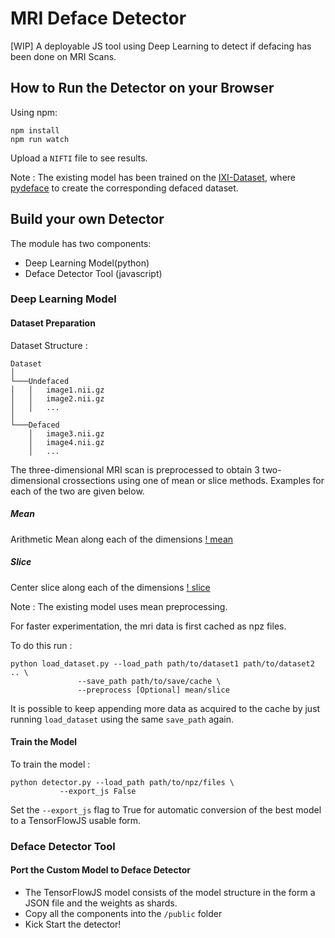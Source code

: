 # MRI Deface Detector

[WIP] A deployable JS tool using Deep Learning to detect if defacing has been done on MRI Scans.

## How to Run the Detector on your Browser

Using npm:

```
npm install
npm run watch
```

Upload a `NIFTI` file to see results.

Note : The existing model has been trained on the [IXI-Dataset](http://brain-development.org/ixi-dataset/), where [pydeface](https://github.com/poldracklab/pydeface) to create the corresponding defaced dataset.

## Build your own Detector

The module has two components:

- Deep Learning Model(python)
- Deface Detector Tool (javascript)

### Deep Learning Model

#### Dataset Preparation

Dataset Structure : 

```
Dataset
│
└───Undefaced
│   │	image1.nii.gz 
│   │	image2.nii.gz 
│   │	...
│
└───Defaced
    │	image3.nii.gz 
    │	image4.nii.gz
    │	...
```

The three-dimensional MRI scan is preprocessed to obtain 3 two-dimensional crossections using one of mean or slice methods. Examples for each of the two are given below.

##### Mean
Arithmetic Mean along each of the dimensions
[! mean](assets/undefaced_mean.jpg)

##### Slice
Center slice along each of the dimensions
[! slice](assets/undefaced_slice.jpg)

Note : The existing model uses mean preprocessing.

For faster experimentation, the mri data is first cached as npz files.

To do this run :

```
python load_dataset.py --load_path path/to/dataset1 path/to/dataset2 .. \
		       --save_path path/to/save/cache \
		       --preprocess [Optional] mean/slice
```

It is possible to keep appending more data as acquired to the cache by just running `load_dataset` using the same `save_path` again.

#### Train the Model

To train the model :

```
python detector.py --load_path path/to/npz/files \
		   --export_js False
```

Set the `--export_js` flag to True for automatic conversion of the best model to a TensorFlowJS usable form.


### Deface Detector Tool

#### Port the Custom Model to Deface Detector

- The TensorFlowJS model consists of the model structure in the form a JSON file and the weights as shards.
- Copy all the components into the `/public` folder
- Kick Start the detector!
